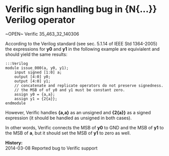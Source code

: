 
Verific sign handling bug in {N{...}} Verilog operator
======================================================

~OPEN~ Verific 35_463_32_140306

According to the Verilog standard (see sec. 5.1.14 of IEEE Std 1364-2005) the
expressions for **y0** and **y1** in the following example are equivialent and should
yield the same results:

    :::Verilog
    module issue_000(a, y0, y1);
        input signed [1:0] a;
        output [4:0] y0;
        output [4:0] y1;
        // concatenate and replicate operators do not preserve signedness.
        // the MSB of of y0 and y1 must be constant zero.
        assign y0 = {a,a};
        assign y1 = {2{a}};
    endmodule

However, Verific handles **{a,a}** as an unsigned and **{2{a}}** as a signed expression (it should be handled as unsigned in both cases).

In other words, Verific connects the MSB of **y0** to GND and the MSB of **y1** to the MSB of **a**, but it should set the MSB of **y1** to zero as well.

**History:**  
2014-03-08 Reported bug to Verific support

